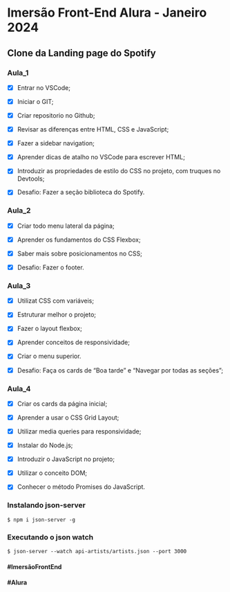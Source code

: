 # Imersão Front-End Alura - Janeiro 2024

## Clone da Landing page do Spotify


### Aula_1

- [X] Entrar no VSCode;
- [X] Iniciar o GIT;
- [X] Criar repositorio no Github;
- [X] Revisar as diferenças entre HTML, CSS e JavaScript;
- [X] Fazer a sidebar navigation;
- [X] Aprender dicas de atalho no VSCode para escrever HTML;
- [X] Introduzir as propriedades de estilo do CSS no projeto, com truques no Devtools;
- [X] Desafio: Fazer a seção biblioteca do Spotify.


### Aula_2

- [X] Criar todo menu lateral da página;
- [X] Aprender os fundamentos do CSS Flexbox;
- [X] Saber mais sobre posicionamentos no CSS;
- [X] Desafio: Fazer o footer.


### Aula_3

- [X] Utilizat CSS com variáveis;
- [X] Estruturar melhor o projeto;
- [X] Fazer o layout flexbox;
- [X] Aprender conceitos de responsividade;
- [X] Criar o menu superior.
- [X] Desafio: Faça os cards de “Boa tarde” e “Navegar por todas as seções”;


### Aula_4

- [X] Criar os cards da página inicial;
- [X] Aprender a usar o CSS Grid Layout;
- [X] Utilizar media queries para responsividade;
- [X] Instalar do Node.js;
- [X] Introduzir o JavaScript no projeto;
- [X] Utilizar o conceito DOM;
- [X] Conhecer o método Promises do JavaScript.


### Instalando json-server

    $ npm i json-server -g

### Executando o json watch

    $ json-server --watch api-artists/artists.json --port 3000

#### #ImersãoFrontEnd
#### #Alura